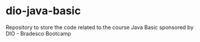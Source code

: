 # dio-java-basic
Repository to store the code related to the course Java Basic sponsored by DIO - Bradesco Bootcamp
